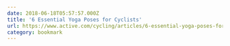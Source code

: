 ```yaml
---
date: 2018-06-18T05:57:57.000Z
title: '6 Essential Yoga Poses for Cyclists'
url: https://www.active.com/cycling/articles/6-essential-yoga-poses-for-cyclists
category: bookmark
---
```

